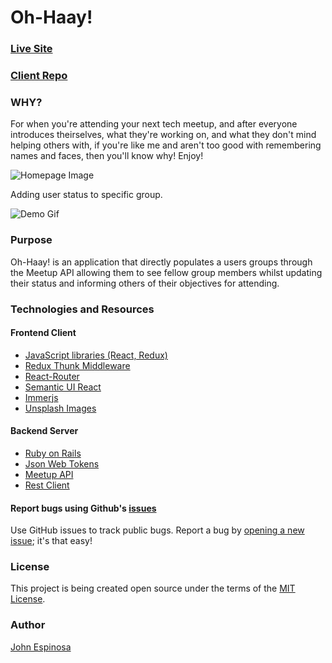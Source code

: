# Oh-Haay!

### [Live Site](https://stoic-archimedes-4e365d.netlify.com/)
### [Client Repo](https://github.com/johnfelixespinosa/oh-haay-client)

### WHY?
For when you're attending your next tech meetup, and after everyone introduces theirselves, what they're working on, and what they don't mind helping others with, if you're like me and aren't too good with remembering names and faces, then you'll know why! Enjoy!

  ![Homepage Image]( app/lib/images/home-screenshot.png "Homepage")

  Adding user status to specific group.

  ![Demo Gif]( app/lib/images/oh-haay-demo.gif "Demo")

### Purpose
Oh-Haay! is an application that directly populates a users groups through the Meetup API allowing them to see fellow group members whilst updating their status and informing others of their objectives for attending.

### Technologies and Resources
  #### Frontend Client
  * [JavaScript libraries (React, Redux)](https://react-redux.js.org/ "React Redux")
  * [Redux Thunk Middleware](https://github.com/reduxjs/redux-thunk "Redux Thunk")
  * [React-Router](https://github.com/ReactTraining/react-router "React Router")
  * [Semantic UI React](https://react.semantic-ui.com/ "Semantic UI React")
  * [Immerjs](https://github.com/immerjs/immer "Immerjs")
  * [Unsplash Images](https://unsplash.com/ "Unsplash")

 #### Backend Server
  * [Ruby on Rails](https://rubyonrails.org/ "Ruby on Rails")
  * [Json Web Tokens](https://jwt.io/ "JWT")
  * [Meetup API](https://www.meetup.com/meetup_api/ "Meetup API")
  * [Rest Client](https://github.com/rest-client/rest-client "Rest Client")
  
#### Report bugs using Github's [issues](https://github.com/johnfelixespinosa/oh-haay-client/issues)
  Use GitHub issues to track public bugs. Report a bug by [opening a new issue](https://github.com/johnfelixespinosa/oh-haay-client/issues/new); it's that easy!

### License
  This project is being created open source under the terms of the [MIT License](http://opensource.org/licenses/MIT).

### Author
  [John Espinosa](http://johnfelixespinosa.github.io/)